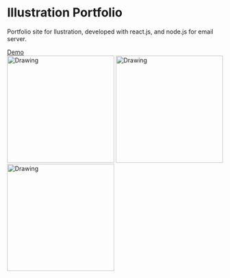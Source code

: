 # Illustration Portfolio
Portfolio site for llustration, developed with react.js, and node.js for email server.

[Demo](https://yumichen.github.io/Website/)  
<img src="https://s6.postimg.cc/6enhiwplt/illus01.jpg" alt="Drawing" width="250px"/>
<img src="https://s6.postimg.cc/lndewnw4x/illus02.jpg" alt="Drawing" width="250px"/>
<img src="https://s6.postimg.cc/c2ts9sm8h/illus03.jpg" alt="Drawing" width="250px"/>
